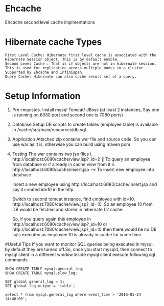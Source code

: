 # Ehcache
Ehcache second level cache implmentations


# Hibernate cache Types
    First Level Cache: Hibernate first level cache is associated with the Hibernate Session object. This is by default enable.
    Second Level Cache : That is if objects are not in hibernate session. This is used for replication across multiple nodes in a cluster. Supported by Ehcache and Infinispan.
    Query Cache: Hibernate can also cache result set of a query.

# Setup Information
1.	Pre-requistes.
    Install mysql
    Tomcat/ JBoss (at least 2 instances, Say one is running on 6080 port and second one is 7080 ports)

2.	Database Setup
    DB scripts to create tables (employee table) is available in /cache/src/main/resources/db.sql

3.	Application
    Attached zip contains war file and source code. So you can use war as it is, otherwise you can build using maven pom

4.	Testing
    The war contains two jsp files 
    i.	http://localhost:6080/cache/view.jsp?_id=2  To query an employee from database or if already in cache view from it
    ii.	http://localhost:6080/cache/insert.jsp --> To insert new employee into database
    
    Insert a new employee using http://localhost:6080/cache/insert.jsp and say it created id=10 in the http. 
    
    Switch to second tomcat instance, find employee with id=10. http://localhost:7080/cache/view.jsp?_id=10. So an employee 10 from DB would be fetched and stored in hibernate L2 cache.

    So, if you query again this employee in http://localhost:6080/cache/view.jsp?_id=10  or
        http://localhost:7080/cache/view.jsp?_id=10 then there would be no DB sqls executed as employee 10 is already in cache for some time.

#Useful Tips
If you want to monitor SQL queries being executed in mysql, by default they are turned off.So, once you start mysqld, then connect to mysql client in a different window.Inside mysql client execute following sql commands
    
    SHOW CREATE TABLE mysql.general_log;
    SHOW CREATE TABLE mysql.slow_log;
    
    SET global general_log = 1;
    SET global log_output = 'table';
    
    select * from mysql.general_log where event_time > '2016-05-24 14:40:00';

